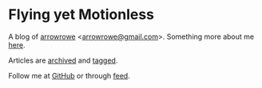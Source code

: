 Flying yet Motionless
===

A blog of [arrowrowe](https://github.com/arrowrowe) &lt;[arrowrowe@gmail.com](mailto:arrowrowe@gmail.com)&gt;. Something more about me [here](#!/about).

Articles are [archived](#!/archive) and [tagged](#!/tags).

Follow me
  at [GitHub](https://github.com/arrowrowe/)
  or through [feed](http://arrowrowe.me/feed).
